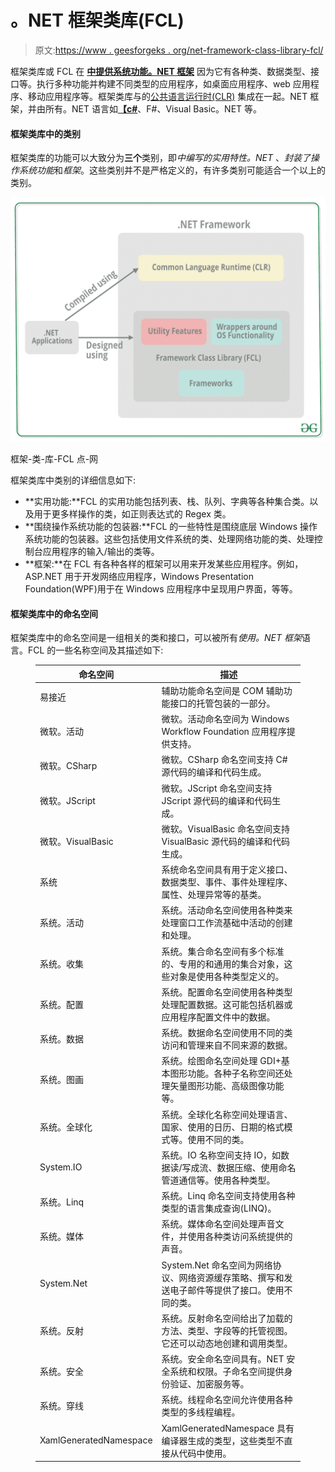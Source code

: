# 。NET 框架类库(FCL)

> 原文:[https://www . geesforgeks . org/net-framework-class-library-fcl/](https://www.geeksforgeeks.org/net-framework-class-library-fcl/)

框架类库或 FCL 在 [**中提供系统功能。NET 框架**](https://www.geeksforgeeks.org/introduction-to-net-framework/) 因为它有各种类、数据类型、接口等。执行多种功能并构建不同类型的应用程序，如桌面应用程序、web 应用程序、移动应用程序等。框架类库与的[公共语言运行时(CLR)](https://www.geeksforgeeks.org/common-language-runtime-clr-in-c-sharp/) 集成在一起。NET 框架，并由所有。NET 语言如[**【c#**](https://www.geeksforgeeks.org/csharp-programming-language/)、F#、Visual Basic。NET 等。

#### 框架类库中的类别

框架类库的功能可以大致分为**三个**类别，即*中编写的实用特性。NET* 、*封装了操作系统功能*和*框架*。这些类别并不是严格定义的，有许多类别可能适合一个以上的类别。

![Framwork-Class-Library-FCL-in-Dot-NET](img/0f74c40e17cf88cd0fa2e6eea1bfd5b0.png)

框架-类-库-FCL 点-网

框架类库中类别的详细信息如下:

*   **实用功能:**FCL 的实用功能包括列表、栈、队列、字典等各种集合类。以及用于更多样操作的类，如正则表达式的 Regex 类。
*   **围绕操作系统功能的包装器:**FCL 的一些特性是围绕底层 Windows 操作系统功能的包装器。这些包括使用文件系统的类、处理网络功能的类、处理控制台应用程序的输入/输出的类等。
*   **框架:**在 FCL 有各种各样的框架可以用来开发某些应用程序。例如，ASP.NET 用于开发网络应用程序，Windows Presentation Foundation(WPF)用于在 Windows 应用程序中呈现用户界面，等等。

#### 框架类库中的命名空间

框架类库中的命名空间是一组相关的类和接口，可以被所有*使用。NET 框架*语言。FCL 的一些名称空间及其描述如下:

<figure class="table">

| 命名空间 | 描述 |
| --- | --- |
| 易接近 | 辅助功能命名空间是 COM 辅助功能接口的托管包装的一部分。 |
| 微软。活动 | 微软。活动命名空间为 Windows Workflow Foundation 应用程序提供支持。 |
| 微软。CSharp | 微软。CSharp 命名空间支持 C# 源代码的编译和代码生成。 |
| 微软。JScript | 微软。JScript 命名空间支持 JScript 源代码的编译和代码生成。 |
| 微软。VisualBasic | 微软。VisualBasic 命名空间支持 VisualBasic 源代码的编译和代码生成。 |
| 系统 | 系统命名空间具有用于定义接口、数据类型、事件、事件处理程序、属性、处理异常等的基类。 |
| 系统。活动 | 系统。活动命名空间使用各种类来处理窗口工作流基础中活动的创建和处理。 |
| 系统。收集 | 系统。集合命名空间有多个标准的、专用的和通用的集合对象，这些对象是使用各种类型定义的。 |
| 系统。配置 | 系统。配置命名空间使用各种类型处理配置数据。这可能包括机器或应用程序配置文件中的数据。 |
| 系统。数据 | 系统。数据命名空间使用不同的类访问和管理来自不同来源的数据。 |
| 系统。图画 | 系统。绘图命名空间处理 GDI+基本图形功能。各种子名称空间还处理矢量图形功能、高级图像功能等。 |
| 系统。全球化 | 系统。全球化名称空间处理语言、国家、使用的日历、日期的格式模式等。使用不同的类。 |
| System.IO | 系统。IO 名称空间支持 IO，如数据读/写成流、数据压缩、使用命名管道通信等。使用各种类型。 |
| 系统。Linq | 系统。Linq 命名空间支持使用各种类型的语言集成查询(LINQ)。 |
| 系统。媒体 | 系统。媒体命名空间处理声音文件，并使用各种类访问系统提供的声音。 |
| System.Net | System.Net 命名空间为网络协议、网络资源缓存策略、撰写和发送电子邮件等提供了接口。使用不同的类。 |
| 系统。反射 | 系统。反射命名空间给出了加载的方法、类型、字段等的托管视图。它还可以动态地创建和调用类型。 |
| 系统。安全 | 系统。安全命名空间具有。NET 安全系统和权限。子命名空间提供身份验证、加密服务等。 |
| 系统。穿线 | 系统。线程命名空间允许使用各种类型的多线程编程。 |
| XamlGeneratedNamespace | XamlGeneratedNamespace 具有编译器生成的类型，这些类型不直接从代码中使用。 |

</figure>